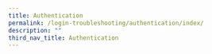 ```yaml
---
title: Authentication
permalink: /login-troubleshooting/authentication/index/
description: ""
third_nav_title: Authentication
---
```

